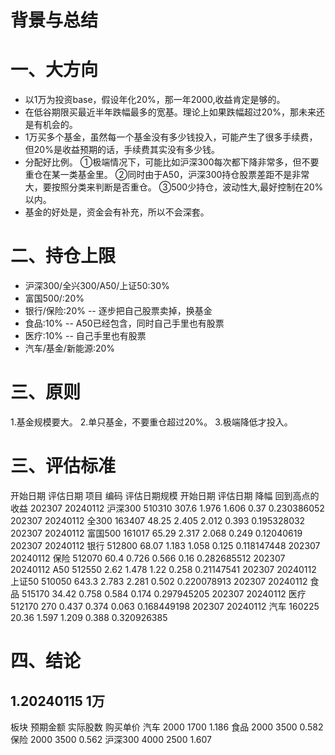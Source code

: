 # 背景与总结


# 一、大方向
* 以1万为投资base，假设年化20%，那一年2000,收益肯定是够的。
* 在低谷期限买最近半年跌幅最多的宽基。理论上如果跌幅超过20%，那未来还是有机会的。
* 1万买多个基金，虽然每一个基金没有多少钱投入，可能产生了很多手续费，但20%是收益预期的话，手续费其实没有多少钱。
* 分配好比例。
①极端情况下，可能比如沪深300每次都下降非常多，但不要重仓在某一类基金里。
②同时由于A50，沪深300持仓股票差距不是非常大，要按照分类来判断是否重仓。
③500少持仓，波动性大,最好控制在20%以内。
* 基金的好处是，资金会有补充，所以不会深套。

# 二、持仓上限
* 沪深300/全兴300/A50/上证50:30%
* 富国500/:20%
* 银行/保险:20% -- 逐步把自己股票卖掉，换基金
* 食品:10% -- A50已经包含，同时自己手里也有股票
* 医疗:10% -- 自己手里也有股票
* 汽车/基金/新能源:20%

# 三、原则
1.基金规模要大。
2.单只基金，不要重仓超过20%。
3.极端降低才投入。

# 三、评估标准
开始日期	评估日期	项目	编码	评估日期规模	开始日期	评估日期	降幅	回到高点的收益
202307	20240112	沪深300	510310	307.6	1.976	1.606	0.37	0.230386052
202307	20240112	全300	163407	48.25	2.405	2.012	0.393	0.195328032
202307	20240112	富国500	161017	65.29	2.317	2.068	0.249	0.12040619
202307	20240112	银行	512800	68.07	1.183	1.058	0.125	0.118147448
202307	20240112	保险	512070	60.4	0.726	0.566	0.16	0.282685512
202307	20240112	A50	512550	2.62	1.478	1.22	0.258	0.21147541
202307	20240112	上证50	510050	643.3	2.783	2.281	0.502	0.220078913
202307	20240112	食品	515170	34.42	0.758	0.584	0.174	0.297945205
202307	20240112	医疗	512170	270	0.437	0.374	0.063	0.168449198
202307	20240112	汽车	160225	20.36	1.597	1.209	0.388	0.320926385

# 四、结论
## 1.20240115 1万 
板块 预期金额  实际股数  购买单价
汽车 2000 1700 1.186
食品 2000  3500 0.582
保险 2000 3500  0.562
沪深300 4000 2500 1.607